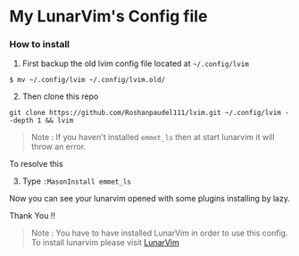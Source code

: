 # My LunarVim's Config file

### How to install

1. First backup the old lvim config file located at `~/.config/lvim`
```
$ mv ~/.config/lvim ~/.config/lvim.old/
```

2. Then clone this repo 
```
git clone https://github.com/Roshanpaudel111/lvim.git ~/.config/lvim --depth 1 && lvim
```
> Note : If you haven't installed `emmet_ls` then at start lunarvim it will throw an error. 

To resolve this 

3. Type `:MasonInstall emmet_ls` 

Now you can see your lunarvim opened with some plugins installing by lazy. 

Thank You !!

> Note : You have to have installed LunarVim in order to use this config. To install lunarvim please visit [LunarVim](https://www.lunarvim.org/)
